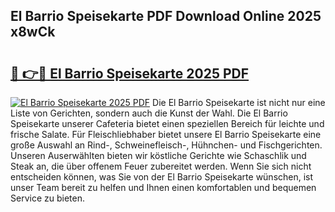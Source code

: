 ## El Barrio Speisekarte PDF Download Online 2025 x8wCk

# <h2><a href="http://gccqsz.nevu.top/?p=El+Barrio+Speisekarte">🔗 👉🔴 El Barrio Speisekarte 2025 PDF</a></h2>

[![El Barrio Speisekarte 2025 PDF](https://i.imgur.com/dBaPXMq.png)](http://gccqsz.nevu.top/?p=El+Barrio+Speisekarte)
Die El Barrio Speisekarte ist nicht nur eine Liste von Gerichten, sondern auch die Kunst der Wahl. Die El Barrio Speisekarte unserer Cafeteria bietet einen speziellen Bereich für leichte und frische Salate. Für Fleischliebhaber bietet unsere El Barrio Speisekarte eine große Auswahl an Rind-, Schweinefleisch-, Hühnchen- und Fischgerichten. Unseren Auserwählten bieten wir köstliche Gerichte wie Schaschlik und Steak an, die über offenem Feuer zubereitet werden. Wenn Sie sich nicht entscheiden können, was Sie von der El Barrio Speisekarte wünschen, ist unser Team bereit zu helfen und Ihnen einen komfortablen und bequemen Service zu bieten.
